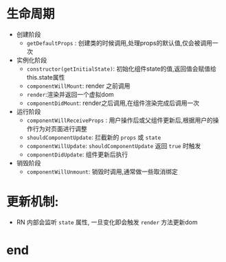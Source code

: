 # 生命周期
- 创建阶段
  - `getDefaultProps` : 创建类的时候调用,处理props的默认值,仅会被调用一次
- 实例化阶段
  - `constructor(getInitialState)`: 初始化组件state的值,返回值会赋值给this.state属性
  - `componentWillMount`: render 之前调用
  - `render`:渲染并返回一个虚拟dom
  - `componentDidMount`: render之后调用,在组件渲染完成后调用一次
- 运行阶段
  - `componentWillReceiveProps` : 用户操作后或父组件更新后,根据用户的操作行为对页面进行调整
  - `shouldComponentUpdate`: 拦截新的 `props` 或 `state`
  - `componentWillUpdate`: `shouldComponentUpdate` 返回 `true` 时触发
  - `componentDidUpdate`: 组件更新后执行
- 销毁阶段
  - `componentWillUnmount`: 销毁时调用,通常做一些取消绑定
  
# 更新机制:
- RN 内部会监听 `state` 属性, 一旦变化即会触发 `render` 方法更新dom

















# end
